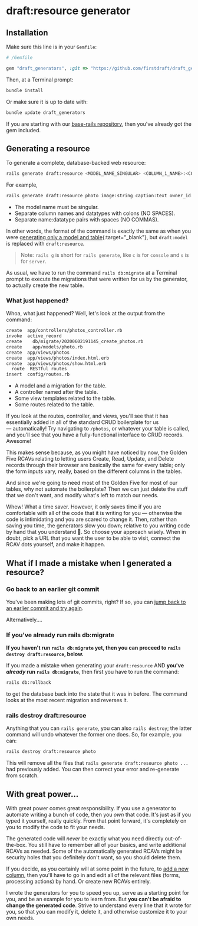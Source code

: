 # draft:resource generator

## Installation

Make sure this line is in your `Gemfile`:

```ruby
# /Gemfile

gem "draft_generators", :git => "https://github.com/firstdraft/draft_generators"
```

Then, at a Terminal prompt:

```bash
bundle install
```

Or make sure it is up to date with:

```bash
bundle update draft_generators
```

If you are starting with our [base-rails repository](https://github.com/appdev-projects/base-rails), then you've already got the gem included.

## Generating a resource

To generate a complete, database-backed web resource:

```bash
rails generate draft:resource <MODEL_NAME_SINGULAR> <COLUMN_1_NAME>:<COLUMN_1_DATATYPE> <COLUMN_2_NAME>:<COLUMN_2_DATATYPE> # etc
```

For example,

```bash
rails generate draft:resource photo image:string caption:text owner_id:integer
```

- The model name must be singular.
- Separate column names and datatypes with colons (NO SPACES).
- Separate name:datatype pairs with spaces (NO COMMAS).

In other words, the format of the command is exactly the same as when you were [generating only a model and table](https://chapters.firstdraft.com/chapters/770#the-quick-way-to-create-a-table){:target="_blank"}, but `draft:model` is replaced with `draft:resource`.

> Note: `rails g` is short for `rails generate`, like  `c` is for `console` and `s` is for `server`.

As usual, we have to run the command `rails db:migrate` at a Terminal prompt to execute the migrations that were written for us by the generator, to actually create the new table.

### What just happened?

Whoa, what just happened? Well, let's look at the output from the command:

```bash
create  app/controllers/photos_controller.rb
invoke  active_record
create    db/migrate/20200602191145_create_photos.rb
create    app/models/photo.rb
create  app/views/photos
create  app/views/photos/index.html.erb
create  app/views/photos/show.html.erb
  route  RESTful routes
insert  config/routes.rb
```

 - A model and a migration for the table.
 - A controller named after the table.
 - Some view templates related to the table.
 - Some routes related to the table.

If you look at the routes, controller, and views, you'll see that it has essentially added in all of the standard CRUD boilerplate for us — automatically! Try navigating to `/photos`, or whatever your table is called, and you'll see that you have a fully-functional interface to CRUD records. Awesome!

This makes sense because, as you might have noticed by now, the Golden Five RCAVs relating to letting users Create, Read, Update, and Delete records through their browser are basically the same for every table; only the form inputs vary, really, based on the different columns in the tables.

And since we're going to need most of the Golden Five for most of our tables, why not automate the boilerplate? Then we can just delete the stuff that we don't want, and modify what's left to match our needs.

Whew! What a time saver. However, it only saves time if you are comfortable with all of the code that it is writing for you — otherwise the code is intimidating and you are scared to change it. Then, rather than saving you time, the generators slow you down; relative to you writing code by hand that you understand 💯. So choose your approach wisely. When in doubt, pick a URL that you want the user to be able to visit, connect the RCAV dots yourself, and make it happen.

## What if I made a mistake when I generated a resource?

### Go back to an earlier git commit

You've been making lots of git commits, right? If so, you can [jump back to an earlier commit and try again](https://chapters.firstdraft.com/chapters/839#jumping-back-in-time).

Alternatively....

### If you've already run rails db:migrate

**If you haven't run `rails db:migrate` yet, then you can proceed to `rails destroy draft:resource`, below.**

If you made a mistake when generating your `draft:resource` AND **you've _already_ run `rails db:migrate`**, then first you have to run the command:

```bash
rails db:rollback
```

to get the database back into the state that it was in before. The command looks at the most recent migration and reverses it.

### rails destroy draft:resource

Anything that you can `rails generate`, you can also `rails destroy`; the latter command will undo whatever the former one does. So, for example, you can:

```bash
rails destroy draft:resource photo
```

This will remove all the files that `rails generate draft:resource photo ...` had previously added. You can then correct your error and re-generate from scratch.

## With great power...

With great power comes great responsibility. If you use a generator to automate writing a bunch of code, then you _own_ that code. It's just as if you typed it yourself, really quickly. From that point forward, it's completely on you to modify the code to fit your needs.

The generated code will _never_ be exactly what you need directly out-of-the-box. You still have to remember all of your basics, and write additional RCAVs as needed. Some of the automatically generated RCAVs might be security holes that you definitely don't want, so you should delete them.

If you decide, as you certainly will at some point in the future, to [add a new column](https://chapters.firstdraft.com/chapters/770#adding-or-removing-columns-from-your-table), then you'll have to go in and edit all of the relevant files (forms, processing actions) by hand. Or create new RCAVs entirely.

I wrote the generators for you to speed you up, serve as a starting point for you, and be an example for you to learn from. But **you can't be afraid to change the generated code**. Strive to understand every line that it wrote for you, so that you can modify it, delete it, and otherwise customize it to your own needs.
